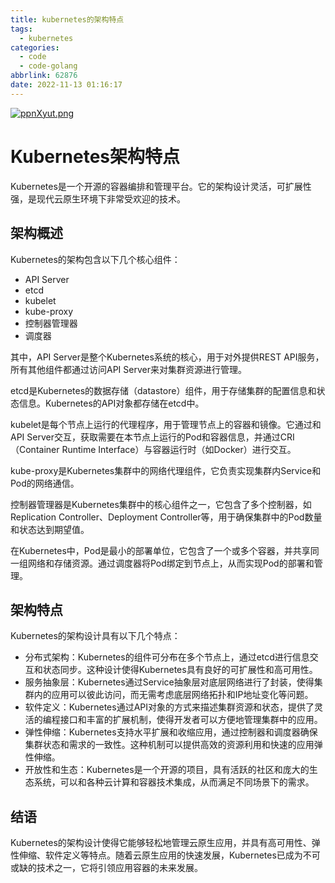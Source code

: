 ```yaml
---
title: kubernetes的架构特点
tags:
  - kubernetes
categories:
  - code
  - code-golang
abbrlink: 62876
date: 2022-11-13 01:16:17
---
```

[![ppnXyut.png](https://s1.ax1x.com/2023/03/10/ppnXyut.png)](https://imgse.com/i/ppnXyut)

<!--more-->

# Kubernetes架构特点

Kubernetes是一个开源的容器编排和管理平台。它的架构设计灵活，可扩展性强，是现代云原生环境下非常受欢迎的技术。

## 架构概述

Kubernetes的架构包含以下几个核心组件：

- API Server
- etcd
- kubelet
- kube-proxy
- 控制器管理器
- 调度器

其中，API Server是整个Kubernetes系统的核心，用于对外提供REST API服务，所有其他组件都通过访问API Server来对集群资源进行管理。

etcd是Kubernetes的数据存储（datastore）组件，用于存储集群的配置信息和状态信息。Kubernetes的API对象都存储在etcd中。

kubelet是每个节点上运行的代理程序，用于管理节点上的容器和镜像。它通过和API Server交互，获取需要在本节点上运行的Pod和容器信息，并通过CRI（Container Runtime Interface）与容器运行时（如Docker）进行交互。

kube-proxy是Kubernetes集群中的网络代理组件，它负责实现集群内Service和Pod的网络通信。

控制器管理器是Kubernetes集群中的核心组件之一，它包含了多个控制器，如Replication Controller、Deployment Controller等，用于确保集群中的Pod数量和状态达到期望值。

在Kubernetes中，Pod是最小的部署单位，它包含了一个或多个容器，并共享同一组网络和存储资源。通过调度器将Pod绑定到节点上，从而实现Pod的部署和管理。

## 架构特点

Kubernetes的架构设计具有以下几个特点：

- 分布式架构：Kubernetes的组件可分布在多个节点上，通过etcd进行信息交互和状态同步。这种设计使得Kubernetes具有良好的可扩展性和高可用性。
- 服务抽象层：Kubernetes通过Service抽象层对底层网络进行了封装，使得集群内的应用可以彼此访问，而无需考虑底层网络拓扑和IP地址变化等问题。
- 软件定义：Kubernetes通过API对象的方式来描述集群资源和状态，提供了灵活的编程接口和丰富的扩展机制，使得开发者可以方便地管理集群中的应用。
- 弹性伸缩：Kubernetes支持水平扩展和收缩应用，通过控制器和调度器确保集群状态和需求的一致性。这种机制可以提供高效的资源利用和快速的应用弹性伸缩。
- 开放性和生态：Kubernetes是一个开源的项目，具有活跃的社区和庞大的生态系统，可以和各种云计算和容器技术集成，从而满足不同场景下的需求。

## 结语

Kubernetes的架构设计使得它能够轻松地管理云原生应用，并具有高可用性、弹性伸缩、软件定义等特点。随着云原生应用的快速发展，Kubernetes已成为不可或缺的技术之一，它将引领应用容器的未来发展。